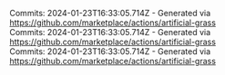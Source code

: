 Commits: 2024-01-23T16:33:05.714Z - Generated via https://github.com/marketplace/actions/artificial-grass
<br>
Commits: 2024-01-23T16:33:05.714Z - Generated via https://github.com/marketplace/actions/artificial-grass
<br>
Commits: 2024-01-23T16:33:05.714Z - Generated via https://github.com/marketplace/actions/artificial-grass
<br>
